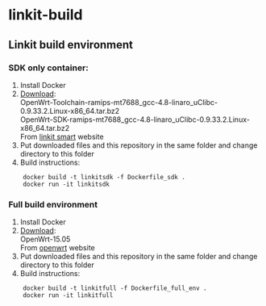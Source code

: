 # linkit-build
## Linkit build environment

### SDK only container:
1. Install Docker
2. [Download](https://labs.mediatek.com/en/platform/linkit-smart-7688):<br />
    OpenWrt-Toolchain-ramips-mt7688_gcc-4.8-linaro_uClibc-0.9.33.2.Linux-x86_64.tar.bz2 <br />
    OpenWrt-SDK-ramips-mt7688_gcc-4.8-linaro_uClibc-0.9.33.2.Linux-x86_64.tar.bz2 <br />
From [linkit smart](https://labs.mediatek.com/en/platform/linkit-smart-7688) website <br />
3. Put downloaded files and this repository in the same folder and change directory to this folder
4. Build instructions:
```
	docker build -t linkitsdk -f Dockerfile_sdk .
	docker run -it linkitsdk 
```


### Full build environment
1. Install Docker
2. [Download](https://git.openwrt.org/?p=15.05/openwrt.git;a=summary):<br />
    OpenWrt-15.05 <br />
From [openwrt](https://labs.mediatek.com/en/platform/linkit-smart-7688) website <br />
3. Put downloaded files and this repository in the same folder and change directory to this folder
4. Build instructions:
```
	docker build -t linkitfull -f Dockerfile_full_env .
	docker run -it linkitfull 
```
